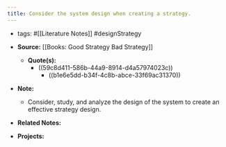 ```yaml
---
title: Consider the system design when creating a strategy.
---
```


- tags: #[[Literature Notes]] #designStrategy

- **Source:** [[Books: Good Strategy Bad Strategy]]
	 - **Quote(s):**
		 - ((59c8d411-586b-44a9-8914-d4a57974023c))
			 - ((b1e6e5dd-b34f-4c8b-abce-33f69ac31370))

- **Note:**
	 - Consider, study, and analyze the design of the system to create an effective strategy design.  

- **Related Notes:**

- **Projects:**
